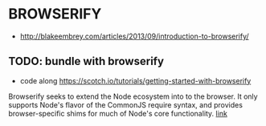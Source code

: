 # BROWSERIFY
- http://blakeembrey.com/articles/2013/09/introduction-to-browserify/

## TODO: bundle with browserify
- code along https://scotch.io/tutorials/getting-started-with-browserify

Browserify seeks to extend the Node ecosystem into to the browser. It only supports Node's flavor of the CommonJS require syntax, and provides browser-specific shims for much of Node's core functionality. [link](https://scotch.io/tutorials/getting-started-with-browserify)
